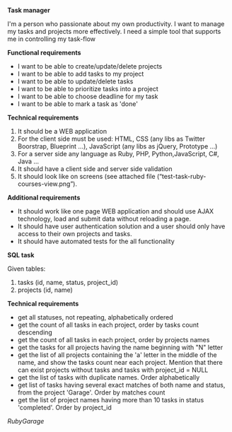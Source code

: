**Task manager**

I'm a person who passionate about my own productivity. I want to
manage my tasks and projects more effectively. I need a simple tool that
supports me in controlling my task-flow

**Functional requirements**

- I want to be able to create/update/delete projects
- I want to be able to add tasks to my project
- I want to be able to update/delete tasks
- I want to be able to prioritize tasks into a project
- I want to be able to choose deadline for my task
- I want to be able to mark a task as 'done'

**Technical requirements**

01. It should be a WEB application
02. For the client side must be used:
   HTML, CSS (any libs as Twitter Boorstrap, Blueprint ...), JavaScript (any libs as jQuery, Prototype ...)
03. For a server side any language as Ruby, PHP, Python,JavaScript, C#, Java ...
04. It should have a client side and server side validation
05. It should look like on screens (see attached file (“test-task-ruby-courses-view.png”).

**Additional requirements**

- It should work like one page WEB application and should use AJAX technology, load and submit data without reloading a page.
- It should have user authentication solution and a user should only have access to their own projects and tasks.
- It should have automated tests for the all functionality

**SQL task**

Given tables:
01. tasks (id, name, status, project_id)
02. projects (id, name)

**Technical requirements**

- get all statuses, not repeating, alphabetically ordered
- get the count of all tasks in each project, order by tasks count descending
- get the count of all tasks in each project, order by projects names
- get the tasks for all projects having the name beginning with "N" letter
- get the list of all projects containing the 'a' letter in the middle of the name, and show the tasks count near each project. Mention that there can exist projects without tasks and tasks with project_id = NULL
- get the list of tasks with duplicate names. Order alphabetically
- get list of tasks having several exact matches of both name and status, from the project 'Garage'. Order by matches count
- get the list of project names having more than 10 tasks in status 'completed'. Order by project_id

*RubyGarage*
